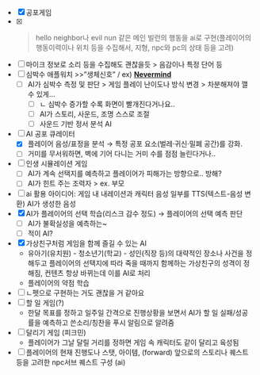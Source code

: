 - [x]  공포게임
- [x]  >hello neighbor나 evil nun 같은 메인 빌런의 행동을 ai로 구현(플레이어의 행동이력이나 위치 등을 수집해서, 지형, npc와 pc의 상태 등을 고려)
- [ ]  마이크 정보로 소리 등을 수집해도 괜찮을듯 > 음감이나 특정 단어 등
- [ ]  심박수 애플워치 >>”생체신호” / ex) [**Nevermind**](https://store.steampowered.com/app/342260/Nevermind/?l=koreana)
    - [ ]  AI가 심박수 측정 및 판단 > 게임 플레이 난이도나 방식 변경 > 차분해져야 깰 수 있게…
        - [ ]  ㄴ 심박수 증가할 수록 화면이 빨개진다거나요..
        - [ ]  AI가 스토리, 사운드, 조명 스스로 조절
        - [ ]  사운드 기반 정서 분석 AI
- [ ]  AI 공포 큐레이터
    - [x]  플레이어 음성/표정을 분석 → 특정 공포 요소(벌레·귀신·밀폐 공간)를 강화.
    - [ ]  거미를 무서워하면, 벽에 기어 다니는 거미 수를 점점 늘린다거나..
- [ ]  인생 시뮬레이션 게임
    - [ ]  AI가 계속 선택지를 예측하고 플레이어가 피해가는 방향으로.. 방해?
    - [ ]  AI가 힌트 주는 조력자 > ex. 부모
- [ ]  ai 활용 아이디어: 게임 내 내레이션과 캐릭터 음성 일부를 TTS(텍스트-음성 변환) AI가 생성한 음성
- [x]  AI가 플레이어의 선택 학습(리스크 감수 정도) → 플레이어의 선택 예측 판단
    - [ ]  AI가 불확실성을 예측하는~
    - [ ]  적이 AI?
- [x]  가상친구처럼 게임을 함께 즐길 수 있는 AI
    - 유아기(유치원) - 청소년기(학교) - 성인(직장 등)의 대략적인 장소나 사건을 정해두고 플레이어의 선택지에 따라 죽을 때까지 함께하는 가상친구의 성격이 정해짐, 컨텐츠 항상 바뀌는데 이를 AI로 처리
    - 플레이어의 약점 학습
- [ ]  ㄴ펫으로 구현하는 거도 괜찮을 거 같아요
- [ ]  할 일 게임(?)
    - 한달 목표를 정하고 일주일 간격으로 진행상황을 보면서 AI가 할 일 실패/성공률을 예측하고 쓴소리/칭찬을 푸시 알림으로 알려줌
- [ ]  달리기 게임 (피크민)
    - 플레이어가 그날 달릴 거리를 정하면 게임 속 캐릭터도 같이 달리고 육성됨
- [ ]  플레이어의 현재 진행도나 스탯, 아이템, (forward) 앞으로의 스토리나 퀘스트 등을 고려한 npc서브 퀘스트 구성 (ai)
